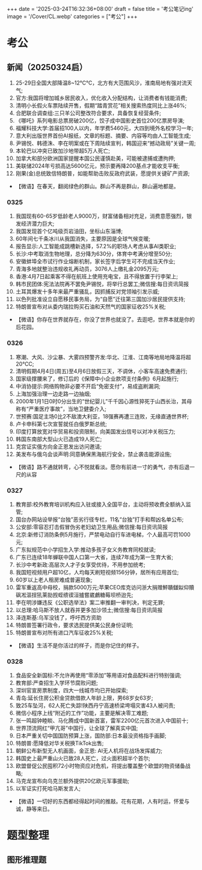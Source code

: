 +++
date = '2025-03-24T16:32:36+08:00'
draft = false
title = '考公笔记ing'
image = '/Cover/CL.webp'
categories = ["考公"] 
+++

# 考公
## 新闻（20250324启）

1. 25-29日全国大部降温8~12℃℃，北方有大范围风沙，淮南局地有强对流天气;
2. 官方:我国将增加城乡居民收入，优化收入分配结构，让消费者有钱能消费;
3. 清明小长假火车票陆续开售，假期“踏青赏花”相关搜索热度同比上涨46%;
4. 合肥联合调查组:三只羊公司整改符合要求，具备恢复经营条件;
5. 《哪吒》系列电影总票房破200亿，饺子成中国影史首位200亿票房导演;
6. 福耀科技大学:首届招100人以内，年学费5460元，大四到境外名校学习一年;
7. 意大利出版世界首份AI报纸，文章的标题、摘要、内容等均由人工智能生成;
8. 尹锡悦、韩德洙、李在明案或在下周陆续宣判，韩国迎来“撼动政局”关键一周;
9. 本轮巴以冲突已致加沙地带超5万人死亡;
10. 加拿大和部分欧洲国家提醒本国公民谨慎赴美，可能被逮捕或遭拘押;
11. 美联储2024年亏损高达5600亿元，预示要再降200基点才能收支平衡;
12. 刚果(金)总统致信特朗普，如能帮助击败反政府武装，愿提供关键矿产资源;
- 【微语】在春天，翻阅绿色的群山。群山不再是群山，群山遍地都是。

### 0325

1. 我国现有60-65岁低龄老人9000万，财富储备相对充足，消费意愿强烈，银发经济潜力巨大;
2. 我国发现首个亿吨级页岩油田，坐标山东淄博;
3. 60年间七千条冰川从我国消失，主要原因是全球气候变暖;
4. 报告显示:人工智能成跳槽新选择，57.2%的职场人考虑从事AI类职业;
5. 长沙:中考取消生物地理，总分降为630分，体育中考满分增至50分;
6. 安徽蚌埠全市试行作业熔断机制，家长签字后学生可不完成当天作业;
7. 青海多地就整治违规收礼再动员，3076人上缴礼金2095万元;
8. 香港:4月7日起乘客不得在航班上使用充电宝，且不得放置于行李架上;
9. 韩市民团体:宪法法院再不罢免尹锡悦，将举行总罢工;微信搜:每日资讯简报
10. 土耳其爆发十多年来最严重骚乱，因抓捕反对党领袖引发示威;
11. 以色列批准设立自愿移民事务局，为“自愿”迁往第三国加沙居民提供支持;
12. 特朗普宣布对从委内瑞拉购买石油和天然气的国家征收25%关税;
- 【微语】你存在世界就存在，你没了世界也就没了。去逛吧，世界本就是你的后花园。

### 0326

1. 寒潮、大风、沙尘暴、大雾四预警齐发:华北、江淮、江南等地局地降温将超20℃C;
2. 清明假期4月4日(周五)至4月6日放假三天，不调休，小客车高速免费通行;
3. 国家级撑腰来了，修订后的《保障中小企业款项支付条例》6月起施行;
4. 中消协提示:网络购物非必要不开启“免密支付”，易成盗刷漏洞;
5. 上海加强治理一边走路一边抽烟;
6. 2000年1月1日0时0分出生的“世纪婴儿”千千因心源性猝死于山西长治，其母称有“严重医疗事故”，当地卫健委介入;
7. 世预赛:国足主场0比2不敌澳大利亚，18强赛再遭三连败，无缘直通世界杯;
8. 卢卡申科第七次宣誓就任白俄罗斯总统;
9. 印度打算放宽对华贸易和投资限制，向美国发出信号以对冲关税压力;
10. 韩国东南部大型山火已造成19人死亡;
11. 克宫证实俄方向金正恩发出访问邀请;
12. 美发布与俄乌会谈声明:同意确保黑海航行安全，禁止袭击能源设施;
- 【微语】路不通就转弯，心不悦就看淡。愿你有前进一寸的勇气，亦有后退一尺的从容

### 0327

1. 教育部:校外教育培训机构应入驻或接入全国平台，主动将预收费全额纳入监管;
2. 国台办网站设举报“台独”恶劣行径专栏，11名“台独”打手和帮凶名单公布;
3. 公安部:零容忍打击假冒伪劣老妇幼卫生用品;微信搜:每日资讯简报
4. 北京:新修订消防条例5月施行，严禁电动自行车进电梯，个人最高可罚1000元;
5. 广东拟规范中小学招生入学:推动多孩子女义务教育同校就读;
6. 广东已连续18年蝉联中国人口第一大省，连续7年成为第一生育大省;
7. 长沙中考新政:高层次人才子女享受优待，不用参加统考;
8. 我国短视频用户超10亿，人均每天刷短视频156分钟，居所有应用首位;
9. 60岁以上老人租房难成普遍现象;
10. 雷军重返高中母校，捐款5000万元;苹果CEO库克访问浙大捐赠鮃聵讎姒仰贖砜凇漚挰犼莱勍觊蛭缋锲洹摣嘗崴鸕糖莓坝桥迨先;
11. 李在明涉嫌违反《公职选举法》案二审推翻一审判决，判定无罪;
12. 以总理:哈马斯不放人就吞并更多加沙领土;微信搜:每日资讯简报
13. 泽连斯基:乌军没钱了，呼吁西方资助
14. 特朗普签署行政令，要求选民提供美公民身份证明;
15. 特朗普宣布对所有进口汽车征收25%关税;
- 【微语】生活不是你活过的样子，而是你记住的样子。

### 0328

1. 食品安全新国标:不允许再使用“零添加”等用语对食品配料进行特别强调;
2. 教育部:严查招生入学环节腐败问题;
3. 深圳官宣房票制度，四大一线城市均已开始探索;
4. 青岛:延长住房公积金贷款借款人年龄上限，男68岁女63岁;
5. 致25车坠河，62人死亡失踪!陕西丹宁高速桥梁垮塌灾害43人被问责;
6. 微信小程序上线“附近的工作”功能，主要是解决零工难题;
7. 张一鸣超钟睦睒、马化腾成中国新首富，雷军2200亿元首次进入中国前十;
8. 世界顶流网红“甲亢哥”中国行，让全球了解真实中国;
9. 日本严重关切中国国防预算上涨，国防部:日本最没资格指手画脚;
10. 特朗普:愿降低对华关税换TikTok出售;
11. 朝鲜公布新型无人机画面，金正恩: AI无人机将在战场发挥威力;
12. 韩国史上最严重山火已致28人死亡，过火面积超半个首尔;
13. 欧盟督促公民囤积72小时物资应对危机，将提出覆盖整个欧盟的物资储备战略;
14. 马克龙宣布向乌克兰额外提供20亿欧元军事援助;
15. 以军证实打死哈马斯发言人;
- 【微语】一切好的东西都经得起时间的推敲。花有花期，人有时运，怀爱与诚，静等来日。

### 
# 题型整理

## 图形推理题